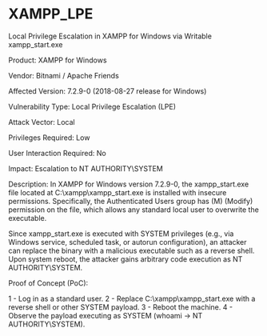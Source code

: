 # XAMPP_LPE
Local Privilege Escalation in XAMPP for Windows via Writable xampp_start.exe

Product:
XAMPP for Windows

Vendor:
Bitnami / Apache Friends

Affected Version:
7.2.9-0 (2018-08-27 release for Windows)

Vulnerability Type:
Local Privilege Escalation (LPE)

Attack Vector:
Local

Privileges Required:
Low

User Interaction Required:
No

Impact:
Escalation to NT AUTHORITY\SYSTEM

Description:
In XAMPP for Windows version 7.2.9-0, the xampp_start.exe file located at C:\xampp\xampp_start.exe is installed with insecure permissions. Specifically, the Authenticated Users group has (M) (Modify) permission on the file, which allows any standard local user to overwrite the executable.

Since xampp_start.exe is executed with SYSTEM privileges (e.g., via Windows service, scheduled task, or autorun configuration), an attacker can replace the binary with a malicious executable such as a reverse shell. Upon system reboot, the attacker gains arbitrary code execution as NT AUTHORITY\SYSTEM.

Proof of Concept (PoC):

1 - Log in as a standard user.
2 - Replace C:\xampp\xampp_start.exe with a reverse shell or other SYSTEM payload.
3 - Reboot the machine.
4 - Observe the payload executing as SYSTEM (whoami → NT AUTHORITY\SYSTEM).
